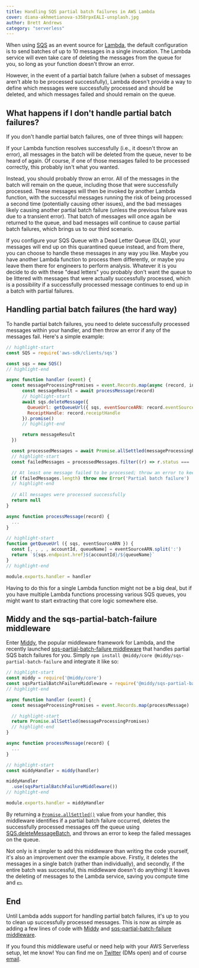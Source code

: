 ```yaml
---
title: Handling SQS partial batch failures in AWS Lambda
cover: diana-akhmetianova-s358rpxEALI-unsplash.jpg
author: Brett Andrews
category: "serverless"
---
```


When using [SQS](https://aws.amazon.com/sqs/) as an event source for [Lambda](https://aws.amazon.com/lambda/), the default configuration is to send batches of up to 10 messages in a single invocation. The Lambda service will even take care of deleting the messages from the queue for you, so long as your function doesn't throw an error.

However, in the event of a partial batch failure (when a subset of messages aren't able to be processed successfully), Lambda doesn't provide a way to define which messages were successfully processed and should be deleted, and which messages failed and should remain on the queue.

## What happens if I don't handle partial batch failures?

If you don't handle partial batch failures, one of three things will happen:

If your Lambda function resolves successfully (i.e., it doesn't throw an error), all messages in the batch will be deleted from the queue, never to be heard of again. Of course, if one of those messages failed to be processed correctly, this probably isn't what you wanted.

Instead, you should probably throw an error. All of the messages in the batch will remain on the queue, including those that were successfully processed. These messages will then be invoked by another Lambda function, with the successful messages running the risk of being processed a second time (potentially causing other issues), and the bad messages likely causing another partial batch failure (unless the previous failure was due to a transient error). That batch of messages will once again be returned to the queue, and bad messages will continue to cause partial batch failures, which brings us to our third scenario.

If you configure your SQS Queue with a Dead Letter Queue (DLQ), your messages will end up on this quarantined queue instead, and from there, you can choose to handle these messages in any way you like. Maybe you have another Lambda function to process them differently, or maybe you leave them there for engineers to perform analysis. Whatever it is you decide to do with these "dead letters" you probably don't want the queue to be littered with messages that were actually successfully processed, which is a possibility if a successfully processed message continues to end up in a batch with partial failures.

## Handling partial batch failures (the hard way)

To handle partial batch failures, you need to delete successfully processed messages within your handler, and then throw an error if any of the messages fail. Here's a simple example:

```javascript
// highlight-start
const SQS = require('aws-sdk/clients/sqs')

const sqs = new SQS()
// highlight-end

async function handler (event) {
  const messageProcessingPromises = event.Records.map(async (record, index) => {
      const messageResult = await processMessage(record)
      // highlight-start
      await sqs.deleteMessage({
        QueueUrl: getQueueUrl({ sqs, eventSourceARN: record.eventSourceARN })
        ReceiptHandle: record.receiptHandle
      }).promise()
      // highlight-end

      return messageResult
  })

  const processedMessages = await Promise.allSettled(messageProcessingPromises)
  // highlight-start
  const failedMessages = processedMessages.filter((r) => r.status === 'rejected')

  // At least one message failed to be processed; throw an error to keep the failed messages on the queue
  if (failedMessages.length) throw new Error('Partial batch failure')
  // highlight-end
  
  // All messages were processed successfully
  return null
}

async function processMessage(record) {
  ...
}

// highlight-start
function getQueueUrl ({ sqs, eventSourceARN }) {
  const [, , , , accountId, queueName] = eventSourceARN.split(':')
  return `${sqs.endpoint.href}${accountId}/${queueName}`
}
// highlight-end

module.exports.handler = handler
```

Having to do this for a single Lambda function might not be a big deal, but if you have multiple Lambda functions processing various SQS queues, you might want to start extracting that core logic somewhere else.

## Middy and the sqs-partial-batch-failure middleware

Enter [Middy](http://npmjs.com/package/@middy/core), the popular middleware framework for Lambda, and the recently launched [sqs-partial-batch-failure middleware](https://www.npmjs.com/package/@middy/sqs-partial-batch-failure) that handles partial SQS batch failures for you. Simply `npm install @middy/core @middy/sqs-partial-batch-failure` and integrate it like so:

```javascript
// highlight-start
const middy = require('@middy/core')
const sqsPartialBatchFailureMiddleware = require('@middy/sqs-partial-batch-failure')
// highlight-end

async function handler (event) {
  const messageProcessingPromises = event.Records.map(processMessage)

  // highlight-start
  return Promise.allSettled(messageProcessingPromises)
  // highlight-end
}

async function processMessage(record) {
  ...
}

// highlight-start
const middyHandler = middy(handler)

middyHandler
  .use(sqsPartialBatchFailureMiddleware())
// highlight-end

module.exports.handler = middyHandler
```

By returning a [`Promise.allSettled()`](https://developer.mozilla.org/en-US/docs/Web/JavaScript/Reference/Global_Objects/Promise/allSettled) value from your handler, this middleware identifies if a partial batch failure occurred, deletes the successfully processed messages off the queue using [SQS.deleteMessageBatch](https://docs.aws.amazon.com/AWSJavaScriptSDK/latest/AWS/SQS.html#deleteMessageBatch-property), and throws an error to keep the failed messages on the queue.

Not only is it simpler to add this middleware than writing the code yourself, it's also an improvement over the example above. Firstly, it deletes the messages in a single batch (rather than individually), and secondly, if the entire batch was successful, this middleware doesn't do anything! It leaves the deleting of messages to the Lambda service, saving you compute time and 💵.

## End

Until Lambda adds support for handling partial batch failures, it's up to you to clean up successfully processed messages. This is now as simple as adding a few lines of code with [Middy](http://npmjs.com/package/@middy/core) and [sqs-partial-batch-failure middleware](https://www.npmjs.com/package/@middy/sqs-partial-batch-failure).

If you found this middleware useful or need help with your AWS Serverless setup, let me know! You can find me on [Twitter](https://twitter.com/AWSbrett) (DMs open) and of course [email](mailto:brett@halfstack.software).